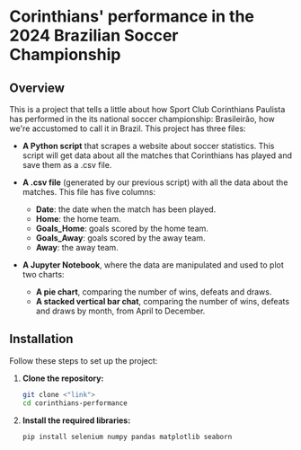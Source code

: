 # **Corinthians' performance in the 2024 Brazilian Soccer Championship**

## Overview
This is a project that tells a little about how Sport Club Corinthians Paulista has performed in the its national soccer championship: Brasileirão, how we're accustomed to call it in Brazil. This project has three files:

- **A Python script** that scrapes a website about soccer statistics. This script will get data about all the matches that Corinthians has played and save them as a .csv file.
- **A .csv file** (generated by our previous script) with all the data about the matches. This file has five columns:
    - **Date**: the date when the match has been played.
    - **Home**: the home team.
    - **Goals_Home**: goals scored by the home team.
    - **Goals_Away**: goals scored by the away team.
    - **Away**: the away team.

- **A Jupyter Notebook**, where the data are manipulated and used to plot two charts:
    - **A pie chart**, comparing the number of wins, defeats and draws.
    - **A stacked vertical bar chat**, comparing the number of wins, defeats and draws by month, from April to December.

## Installation
Follow these steps to set up the project:

1. **Clone the repository:**

    ``` bash
    git clone <"link">
    cd corinthians-performance
    ```
2. **Install the required libraries:**
    ``` bash
    pip install selenium numpy pandas matplotlib seaborn
    ```

